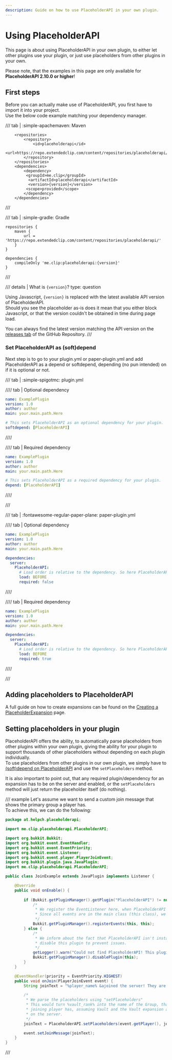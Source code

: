 ```yaml
---
description: Guide on how to use PlaceholderAPI in your own plugin.
---
```


# Using PlaceholderAPI

This page is about using PlaceholderAPI in your own plugin, to either let other plugins use your plugin, or just use placeholders from other plugins in your own.

Please note, that the examples in this page are only available for **PlaceholderAPI 2.10.0 or higher**!

## First steps

Before you can actually make use of PlaceholderAPI, you first have to import it into your project.  
Use the below code example matching your dependency manager.

/// tab | :simple-apachemaven: Maven
```{ .xml .annotate title="pom.xml" data-md-component="api-version" }
    <repositories>
        <repository>
            <id>placeholderapi</id>
            <url>https://repo.extendedclip.com/content/repositories/placeholderapi/</url>
        </repository>
    </repositories>
    <dependencies>
        <dependency>
         <groupId>me.clip</groupId>
          <artifactId>placeholderapi</artifactId>
          <version>{version}</version>
         <scope>provided</scope>
        </dependency>
    </dependencies>
```
///

/// tab | :simple-gradle: Gradle
```{ .groovy title="build.gradle" data-md-component="api-version" }
repositories {
    maven {
        url = 'https://repo.extendedclip.com/content/repositories/placeholderapi/'
    }
}

dependencies {
    compileOnly 'me.clip:placeholderapi:{version}'
}
```
///

/// details | What is `{version}`?
    type: question

Using Javascript, `{version}` is replaced with the latest available API version of PlaceholderAPI.  
Should you see the placeholder as-is does it mean that you either block Javascript, or that the version couldn't be obtained in time during page load.

You can always find the latest version matching the API version on the [releases tab](https://github.com/PlaceholderAPI/PlaceholderAPI/releases) of the GitHub Repository.
///

### Set PlaceholderAPI as (soft)depend

Next step is to go to your plugin.yml or paper-plugin.yml and add PlaceholderAPI as a depend or softdepend, depending (no pun intended) on if it is optional or not.

/// tab | :simple-spigotmc: plugin.yml

//// tab | Optional dependency
```yaml
name: ExamplePlugin
version: 1.0
author: author
main: your.main.path.Here

# This sets PlaceholderAPI as an optional dependency for your plugin.
softdepend: [PlaceholderAPI]
```
////

//// tab | Required dependency
```yaml
name: ExamplePlugin
version: 1.0
author: author
main: your.main.path.Here

# This sets PlaceholderAPI as a required dependency for your plugin.
depend: [PlaceholderAPI]
```
////

///

/// tab | :fontawesome-regular-paper-plane: paper-plugin.yml

//// tab | Optional dependency
```yaml
name: ExamplePlugin
version: 1.0
author: author
main: your.main.path.Here

dependencies:
  server:
    PlaceholderAPI:
      # Load order is relative to the dependency. So here PlaceholderAPI loads before our plugin.
      load: BEFORE
      required: false
```
////

//// tab | Required dependency
```yaml
name: ExamplePlugin
version: 1.0
author: author
main: your.main.path.Here

dependencies:
  server:
    PlaceholderAPI:
      # Load order is relative to the dependency. So here PlaceholderAPI loads before our plugin.
      load: BEFORE
      required: true
```
////

///

## Adding placeholders to PlaceholderAPI

A full guide on how to create expansions can be found on the [Creating a PlaceholderExpansion](creating-a-placeholderexpansion.md) page.

## Setting placeholders in your plugin

PlaceholderAPI offers the ability, to automatically parse placeholders from other plugins within your own plugin, giving the ability for your plugin to support thousands of other placeholders without depending on each plugin individually.  
To use placeholders from other plugins in our own plugin, we simply have to [(soft)depend on PlaceholderAPI](#set-placeholderapi-as-softdepend) and use the `setPlaceholders` method.

It is also important to point out, that any required plugin/dependency for an expansion has to be on the server and enabled, or the `setPlaceholders` method will just return the placeholder itself (do nothing).

/// example
Let's assume we want to send a custom join message that shows the primary group a player has.  
To achieve this, we can do the following:
```java
package at.helpch.placeholderapi;

import me.clip.placeholderapi.PlaceholderAPI;

import org.bukkit.Bukkit;
import org.bukkit.event.EventHandler;
import org.bukkit.event.EventPriority;
import org.bukkit.event.Listener;
import org.bukkit.event.player.PlayerJoinEvent;
import org.bukkit.plugin.java.JavaPlugin;
import me.clip.placeholderapi.PlaceholderAPI;

public class JoinExample extends JavaPlugin implements Listener {

    @Override
    public void onEnable() {
 
        if (Bukkit.getPluginManager().getPlugin("PlaceholderAPI") != null) {
            /*
             * We register the EventListener here, when PlaceholderAPI is installed.
             * Since all events are in the main class (this class), we simply use "this"
             */
            Bukkit.getPluginManager().registerEvents(this, this);
        } else {
            /*
             * We inform about the fact that PlaceholderAPI isn't installed and then
             * disable this plugin to prevent issues.
             */
            getLogger().warn("Could not find PlaceholderAPI! This plugin is required.");
            Bukkit.getPluginManager().disablePlugin(this);
        }
    }

    @EventHandler(priority = EventPriority.HIGHEST)
    public void onJoin(PlayerJoinEvent event) {
        String joinText = "%player_name% &ajoined the server! They are rank &f%vault_rank%";

        /*
         * We parse the placeholders using "setPlaceholders"
         * This would turn %vault_rank% into the name of the Group, that the
         * joining player has, assuming Vault and the Vault expansion are
         * on the server.
         */
        joinText = PlaceholderAPI.setPlaceholders(event.getPlayer(), joinText);

        event.setJoinMessage(joinText);
    }
}
```
///